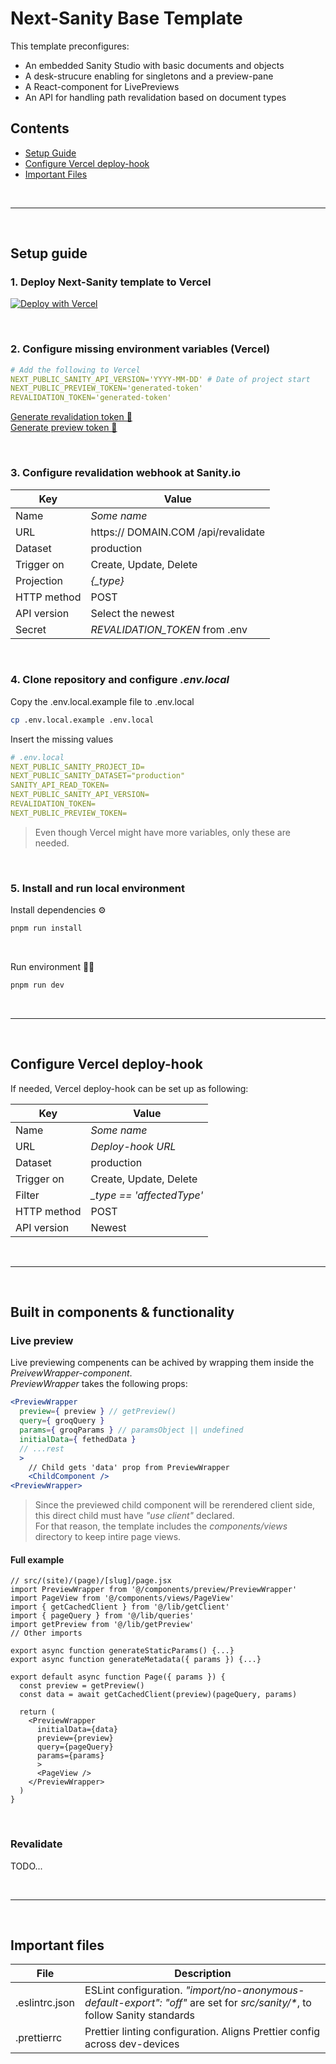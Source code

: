 # Next-Sanity Base Template

This template preconfigures:

- An embedded Sanity Studio with basic documents and objects
- A desk-strucure enabling for singletons and a preview-pane
- A React-component for LivePreviews
- An API for handling path revalidation based on document types

## Contents

- [Setup Guide](#setup-guide)
- [Configure Vercel deploy-hook](#configure-vercel-deploy-hook)
- [Important Files](#important-files)

<br>

---

<br>

## Setup guide

### 1. Deploy Next-Sanity template to Vercel

[![Deploy with Vercel](https://vercel.com/button)](https://vercel.com/new/clone?repository-url=https%3A%2F%2Fgithub.com%2Fmjthias%2Fnext-sanity-template&env=NEXT_PUBLIC_SANITY_API_VERSION,NEXT_PUBLIC_PREVIEW_TOKEN,REVALIDATION_TOKEN&envDescription=Read%20about%20the%20variable%20requirments%20here%3A&envLink=https%3A%2F%2Fgithub.com%2Fmjthias%2Fnext-sanity-template%232-configure-missing-environment-variables-vercel&integration-ids=oac_hb2LITYajhRQ0i4QznmKH7gx)

<br>

### 2. Configure missing environment variables (Vercel)

```yaml
# Add the following to Vercel
NEXT_PUBLIC_SANITY_API_VERSION='YYYY-MM-DD' # Date of project start
NEXT_PUBLIC_PREVIEW_TOKEN='generated-token'
REVALIDATION_TOKEN='generated-token'
```

[Generate revalidation token 🔗](https://it-tools.tech/token-generator?length=128) <br>
[Generate preview token 🔗](https://it-tools.tech/token-generator?length=32) <br>

<br>

### 3. Configure revalidation webhook at Sanity.io

| Key         | Value                               |
| ----------- | ----------------------------------- |
| Name        | _Some name_                         |
| URL         | https:// DOMAIN.COM /api/revalidate |
| Dataset     | production                          |
| Trigger on  | Create, Update, Delete              |
| Projection  | _{\_type}_                          |
| HTTP method | POST                                |
| API version | Select the newest                   |
| Secret      | _REVALIDATION_TOKEN_ from .env      |

<br>

### 4. Clone repository and configure _.env.local_

Copy the .env.local.example file to .env.local

```bash
cp .env.local.example .env.local
```

Insert the missing values

```yaml
# .env.local
NEXT_PUBLIC_SANITY_PROJECT_ID=
NEXT_PUBLIC_SANITY_DATASET="production"
SANITY_API_READ_TOKEN=
NEXT_PUBLIC_SANITY_API_VERSION=
REVALIDATION_TOKEN=
NEXT_PUBLIC_PREVIEW_TOKEN=
```

> Even though Vercel might have more variables, only these are needed.

<br>

### 5. Install and run local environment

Install dependencies ⚙️

```bash
pnpm run install
```

<br>

Run environment 🏃‍♀️

```bash
pnpm run dev
```

<br>

---

<br>

## Configure Vercel deploy-hook

If needed, Vercel deploy-hook can be set up as following:

| Key         | Value                      |
| ----------- | -------------------------- |
| Name        | _Some name_                |
| URL         | _Deploy-hook URL_          |
| Dataset     | production                 |
| Trigger on  | Create, Update, Delete     |
| Filter      | _\_type == 'affectedType'_ |
| HTTP method | POST                       |
| API version | Newest                     |

<br>

---

<br>

## Built in components & functionality

### Live preview

Live previewing compenents can be achived by wrapping them inside the _PreivewWrapper-component_. <br>
_PreviewWrapper_ takes the following props:

```jsx
<PreviewWrapper
  preview={ preview } // getPreview()
  query={ groqQuery }
  params={ groqParams } // paramsObject || undefined
  initialData={ fethedData }
  // ...rest
  >
    // Child gets 'data' prop from PreviewWrapper
    <ChildComponent />
<PreviewWrapper>
```

> Since the previewed child component will be rerendered client side, this direct child must have _"use client"_ declared. <br> For that reason, the template includes the _components/views_ directory to keep intire page views.

#### Full example

```JSX
// src/(site)/(page)/[slug]/page.jsx
import PreviewWrapper from '@/components/preview/PreviewWrapper'
import PageView from '@/components/views/PageView'
import { getCachedClient } from '@/lib/getClient'
import { pageQuery } from '@/lib/queries'
import getPreview from '@/lib/getPreview'
// Other imports

export async function generateStaticParams() {...}
export async function generateMetadata({ params }) {...}

export default async function Page({ params }) {
  const preview = getPreview()
  const data = await getCachedClient(preview)(pageQuery, params)

  return (
    <PreviewWrapper
      initialData={data}
      preview={preview}
      query={pageQuery}
      params={params}
      >
      <PageView />
    </PreviewWrapper>
  )
}
```

<br>

### Revalidate

TODO...

<br>

---

<br>

## Important files

| File           | Description                                                                                                                 |
| -------------- | --------------------------------------------------------------------------------------------------------------------------- |
| .eslintrc.json | ESLint configuration. _"import/no-anonymous-default-export": "off"_ are set for _src/sanity/\*_, to follow Sanity standards |
| .prettierrc    | Prettier linting configuration. Aligns Prettier config across dev-devices                                                   |
